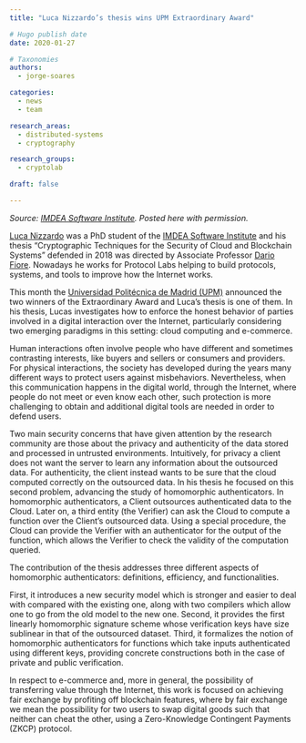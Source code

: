 ```yaml
---
title: "Luca Nizzardo’s thesis wins UPM Extraordinary Award"

# Hugo publish date
date: 2020-01-27

# Taxonomies
authors:
  - jorge-soares

categories:
  - news
  - team

research_areas:
  - distributed-systems
  - cryptography

research_groups:
  - cryptolab

draft: false

---
```


_Source: [IMDEA Software Institute](https://software.imdea.org/news.html#2019-12-20-luca-nizzardo-phd-en). Posted here with permission._

[Luca Nizzardo](https://research.protocol.ai/authors/luca-nizzardo/) was a PhD student of the [IMDEA Software Institute](https://software.imdea.org/es) and his thesis “Cryptographic Techniques for the Security of Cloud and Blockchain Systems” defended in 2018 was directed by Associate Professor [Dario Fiore](https://software.imdea.org/people/dario.fiore/index.html). Nowadays he works for Protocol Labs helping to build protocols, systems, and tools to improve how the Internet works.

This month the [Universidad Politécnica de Madrid (UPM)](http://www.upm.es/) announced the two winners of the Extraordinary Award and Luca’s thesis is one of them. In his thesis, Lucas investigates how to enforce the honest behavior of parties involved in a digital interaction over the Internet, particularly considering two emerging paradigms in this setting: cloud computing and e-commerce.

Human interactions often involve people who have different and sometimes contrasting interests, like buyers and sellers or consumers and providers. For physical interactions, the society has developed during the years many different ways to protect users against misbehaviors. Nevertheless, when this communication happens in the digital world, through the Internet, where people do not meet or even know each other, such protection is more challenging to obtain and additional digital tools are needed in order to defend users.

Two main security concerns that have given attention by the research community are those about the privacy and authenticity of the data stored and processed in untrusted environments. Intuitively, for privacy a client does not want the server to learn any information about the outsourced data. For authenticity, the client instead wants to be sure that the cloud computed correctly on the outsourced data. In his thesis he focused on this second problem, advancing the study of homomorphic authenticators. In homomorphic authenticators, a Client outsources authenticated data to the Cloud. Later on, a third entity (the Verifier) can ask the Cloud to compute a function over the Client’s outsourced data. Using a special procedure, the Cloud can provide the Verifier with an authenticator for the output of the function, which allows the Verifier to check the validity of the computation queried.

The contribution of the thesis addresses three different aspects of homomorphic authenticators: definitions, efficiency, and functionalities.

First, it introduces a new security model which is stronger and easier to deal with compared with the existing one, along with two compilers which allow one to go from the old model to the new one. Second, it provides the first linearly homomorphic signature scheme whose verification keys have size sublinear in that of the outsourced dataset. Third, it formalizes the notion of homomorphic authenticators for functions which take inputs authenticated using different keys, providing concrete constructions both in the case of private and public verification.

In respect to e-commerce and, more in general, the possibility of transferring value through the Internet, this work is focused on achieving fair exchange by profiting off blockchain features, where by fair exchange we mean the possibility for two users to swap digital goods such that neither can cheat the other, using a Zero-Knowledge Contingent Payments (ZKCP) protocol.
